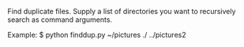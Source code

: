Find duplicate files.  Supply a list of directories you want to recursively search as command arguments.

Example:
$ python finddup.py ~/pictures ./ ../pictures2
